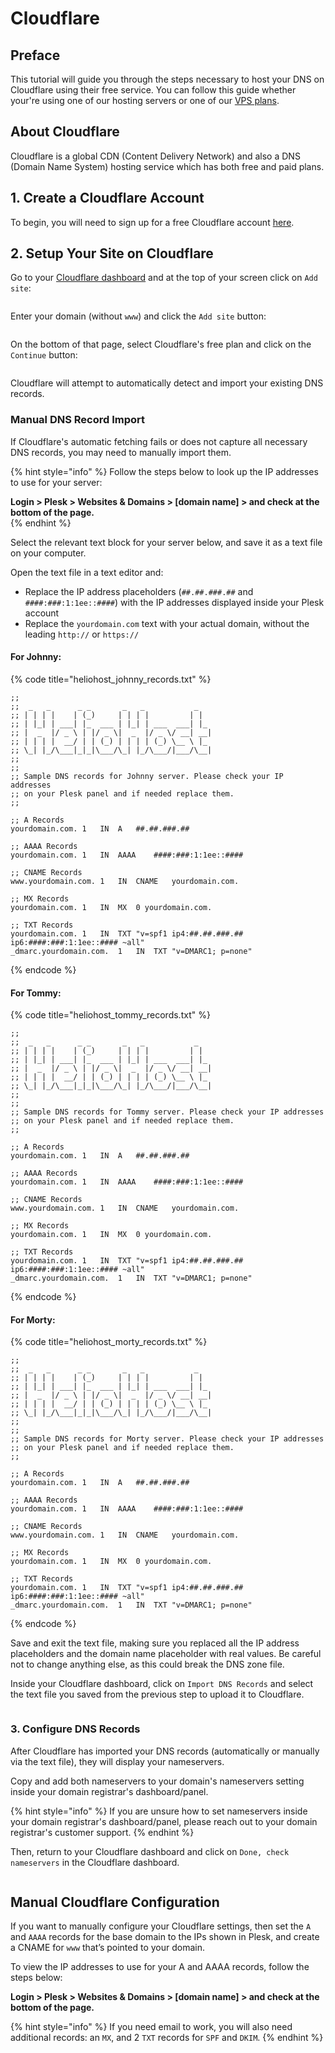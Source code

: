 # Cloudflare

## Preface

This tutorial will guide you through the steps necessary to host your DNS on Cloudflare using their free service. You can follow this guide whether your're using one of our hosting servers or one of our [VPS plans](https://heliohost.org/vps/).

## About Cloudflare

Cloudflare is a global CDN (Content Delivery Network) and also a DNS (Domain Name System) hosting service which has both free and paid plans.

## 1. Create a Cloudflare Account

To begin, you will need to sign up for a free Cloudflare account [here](https://dash.cloudflare.com/sign-up?pt=f).

## 2. Setup Your Site on Cloudflare

Go to your [Cloudflare dashboard](https://dash.cloudflare.com/) and at the top of your screen click on `Add site`:

<figure><img src="../../.gitbook/assets/cloudflare_add_site.png" alt=""><figcaption></figcaption></figure>

Enter your domain (without `www`) and click the `Add site` button:

<figure><img src="../../.gitbook/assets/cloudflare_insert_domain.png" alt=""><figcaption></figcaption></figure>

On the bottom of that page, select Cloudflare's free plan and click on the `Continue` button:

<figure><img src="../../.gitbook/assets/cloudflare_plan_selection.png" alt=""><figcaption></figcaption></figure>

Cloudflare will attempt to automatically detect and import your existing DNS records. 

### Manual DNS Record Import

If Cloudflare's automatic fetching fails or does not capture all necessary DNS records, you may need to manually import them. 

{% hint style="info" %}
Follow the steps below to look up the IP addresses to use for your server:  

**Login > Plesk > Websites & Domains > [domain name] > and check at the bottom of the page.**  
{% endhint %}

Select the relevant text block for your server below, and save it as a text file on your computer.

Open the text file in a text editor and: 
* Replace the IP address placeholders (`##.##.###.##` and `####:###:1:1ee::####`) with the IP addresses displayed inside your Plesk account
* Replace the `yourdomain.com` text with your actual domain, without the leading `http://` or `https://`

#### For Johnny:

{% code title="heliohost_johnny_records.txt" %}
```dns-zone-file
;; 
;;  _   _      _ _       _   _           _
;; | | | |    | (_)     | | | |         | |
;; | |_| | ___| |_  ___ | |_| | ___  ___| |_
;; |  _  |/ _ \ | |/ _ \|  _  |/ _ \/ __| __|
;; | | | |  __/ | | (_) | | | | (_) \__ \ |_
;; \_| |_/\___|_|_|\___/\_| |_/\___/|___/\__|
;;
;;
;; Sample DNS records for Johnny server. Please check your IP addresses
;; on your Plesk panel and if needed replace them.
;;

;; A Records
yourdomain.com.	1	IN	A	##.##.###.##

;; AAAA Records
yourdomain.com.	1	IN	AAAA	####:###:1:1ee::####

;; CNAME Records
www.yourdomain.com.	1	IN	CNAME	yourdomain.com.

;; MX Records
yourdomain.com.	1	IN	MX	0 yourdomain.com.

;; TXT Records
yourdomain.com.	1	IN	TXT	"v=spf1 ip4:##.##.###.## ip6:####:###:1:1ee::#### ~all"
_dmarc.yourdomain.com.	1	IN	TXT	"v=DMARC1; p=none"
```
{% endcode %}

#### For Tommy:

{% code title="heliohost_tommy_records.txt" %}
```dns-zone-file
;; 
;;  _   _      _ _       _   _           _
;; | | | |    | (_)     | | | |         | |
;; | |_| | ___| |_  ___ | |_| | ___  ___| |_
;; |  _  |/ _ \ | |/ _ \|  _  |/ _ \/ __| __|
;; | | | |  __/ | | (_) | | | | (_) \__ \ |_
;; \_| |_/\___|_|_|\___/\_| |_/\___/|___/\__|
;;
;;
;; Sample DNS records for Tommy server. Please check your IP addresses
;; on your Plesk panel and if needed replace them.
;;

;; A Records
yourdomain.com.	1	IN	A	##.##.###.##

;; AAAA Records
yourdomain.com.	1	IN	AAAA	####:###:1:1ee::####

;; CNAME Records
www.yourdomain.com.	1	IN	CNAME	yourdomain.com.

;; MX Records
yourdomain.com.	1	IN	MX	0 yourdomain.com.

;; TXT Records
yourdomain.com.	1	IN	TXT	"v=spf1 ip4:##.##.###.## ip6:####:###:1:1ee::#### ~all"
_dmarc.yourdomain.com.	1	IN	TXT	"v=DMARC1; p=none"
```
{% endcode %}

#### For Morty:

{% code title="heliohost_morty_records.txt" %}
```dns-zone-file
;; 
;;  _   _      _ _       _   _           _
;; | | | |    | (_)     | | | |         | |
;; | |_| | ___| |_  ___ | |_| | ___  ___| |_
;; |  _  |/ _ \ | |/ _ \|  _  |/ _ \/ __| __|
;; | | | |  __/ | | (_) | | | | (_) \__ \ |_
;; \_| |_/\___|_|_|\___/\_| |_/\___/|___/\__|
;;
;;
;; Sample DNS records for Morty server. Please check your IP addresses
;; on your Plesk panel and if needed replace them.
;;

;; A Records
yourdomain.com.	1	IN	A	##.##.###.##

;; AAAA Records
yourdomain.com.	1	IN	AAAA	####:###:1:1ee::####

;; CNAME Records
www.yourdomain.com.	1	IN	CNAME	yourdomain.com.

;; MX Records
yourdomain.com.	1	IN	MX	0 yourdomain.com.

;; TXT Records
yourdomain.com.	1	IN	TXT	"v=spf1 ip4:##.##.###.## ip6:####:###:1:1ee::#### ~all"
_dmarc.yourdomain.com.	1	IN	TXT	"v=DMARC1; p=none"
```
{% endcode %}

Save and exit the text file, making sure you replaced all the IP address placeholders and the domain name placeholder with real values. Be careful not to change anything else, as this could break the DNS zone file.

Inside your Cloudflare dashboard, click on `Import DNS Records` and select the text file you saved from the previous step to upload it to Cloudflare.

<figure><img src="../../.gitbook/assets/cloudflare_import_dns_records.png" alt=""><figcaption></figcaption></figure>

### 3. Configure DNS Records

After Cloudflare has imported your DNS records (automatically or manually via the text file), they will display your nameservers. 

Copy and add both nameservers to your domain's nameservers setting inside your domain registrar's dashboard/panel. 

{% hint style="info" %}
If you are unsure how to set nameservers inside your domain registrar's dashboard/panel, please reach out to your domain registrar's customer support.
{% endhint %}

Then, return to your Cloudflare dashboard and click on `Done, check nameservers` in the Cloudflare dashboard.

<figure><img src="../../.gitbook/assets/cloudflare_nameservers.png" alt=""><figcaption></figcaption></figure>

## Manual Cloudflare Configuration

If you want to manually configure your Cloudflare settings, then set the `A` and `AAAA` records for the base domain to the IPs shown in Plesk, and create a CNAME for `www` that’s pointed to your domain.

To view the IP addresses to use for your A and AAAA records, follow the steps below:  

**Login > Plesk > Websites & Domains > [domain name] > and check at the bottom of the page.**  

{% hint style="info" %}
If you need email to work, you will also need additional records: an `MX`, and 2 `TXT` records for `SPF` and `DKIM`.
{% endhint %}
